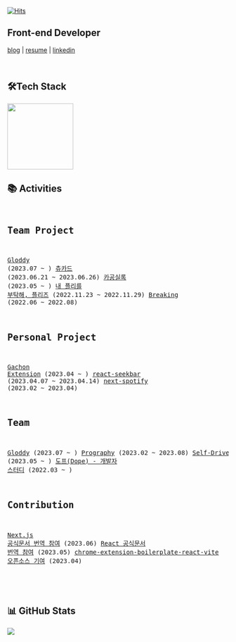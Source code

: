 [![Hits](https://hits.seeyoufarm.com/api/count/incr/badge.svg?url=https%3A%2F%2Fgithub.com%2Fkangju2000&count_bg=%2379C83D&title_bg=%23555555&icon=&icon_color=%23E7E7E7&title=hits&edge_flat=false)](https://hits.seeyoufarm.com)

## Front-end Developer

<!--
<p align="left">
    <a href="https://kang-ju.tistory.com/" target="_blank">
      <img src="https://img.shields.io/badge/Blog-000000?style=flat-square&logo=tistory" />
    </a>
    <a href="https://www.linkedin.com/in/kangju2000/" target="_blank">
      <img src="https://img.shields.io/badge/LinkedIn-0A66C2?style=flat-square&logo=linkedin"/>
    </a>
    <a href="https://www.figma.com/file/LMT3t6sHeIpzLrvQN8H4qS/%EA%B0%95%EC%A3%BC%ED%98%81-%EC%9D%B4%EB%A0%A5%EC%84%9C?type=design&node-id=1%3A2&t=xewMh9tjCEBSq9HG-1" target="_blank">
      <img src="https://img.shields.io/badge/Resume-ffffff?style=flat-square"/>
    </a>
</p>
-->

<a href="https://kang-ju.tistory.com/" target="_blank">blog</a> | <a href="https://www.figma.com/file/LMT3t6sHeIpzLrvQN8H4qS/%EA%B0%95%EC%A3%BC%ED%98%81-%EC%9D%B4%EB%A0%A5%EC%84%9C?type=design&node-id=1%3A2&t=xewMh9tjCEBSq9HG-1" target="_blank">resume</a> | <a href="https://www.linkedin.com/in/kangju2000/" target="_blank">linkedin</a>

<br/>

## 🛠Tech Stack

<img src="https://skillicons.dev/icons?i=js,ts,react,nextjs" width="150" />

<br/>

## 📚 Activities

<div class="highlight highlight-html">
<pre>

## Team Project

[Gloddy](https://github.com/gloddy-dev/gloddy-client) (2023.07 ~ )
[츄카드](https://github.com/Sprint15th/chu_card-client) (2023.06.21 ~ 2023.06.26)
[카공실록](https://github.com/kagong-sillok/kagong-sillok-client) (2023.05 ~ )
[내 플리를 부탁해, 플리즈](https://github.com/TEAM-PLZ/PLZ-front) (2022.11.23 ~ 2022.11.29)
[Breaking](https://github.com/Breaking-Dope/breaking-frontend) (2022.06 ~ 2022.08)

## Personal Project

[Gachon Extension](https://github.com/kangju2000/gachon-extension) (2023.04 ~ )
[react-seekbar](https://github.com/kangju2000/react-seekbar) (2023.04.07 ~ 2023.04.14)
[next-spotify](https://github.com/kangju2000/next-spotify) (2023.02 ~ 2023.04)


## Team

[Gloddy](https://github.com/gloddy-dev) (2023.07 ~ )
[Prography](https://prography.org/) (2023.02 ~ 2023.08)
[Self-Driven-Development](https://github.com/Self-Driven-Development) (2023.05 ~ )
[도프(Dope) - 개발자 스터디](https://github.com/d-o-p-e) (2022.03 ~ )

## Contribution

[Next.js 공식문서 번역 참여](https://github.com/Nextjs-kr/Nextjs.kr/pull/369) (2023.06)
[React 공식문서 번역 참여](https://github.com/reactjs/ko.react.dev/pull/606) (2023.05)
[chrome-extension-boilerplate-react-vite 오픈소스 기여](https://github.com/Jonghakseo/chrome-extension-boilerplate-react-vite/pull/99) (2023.04)

</pre>
</div>

<br/>

## 📊 GitHub Stats

![](https://github-readme-stats.vercel.app/api?username=kangju2000&show_icons=true&theme=dark)
